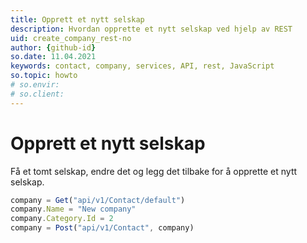 ```yaml
---
title: Opprett et nytt selskap
description: Hvordan opprette et nytt selskap ved hjelp av REST
uid: create_company_rest-no
author: {github-id}
so.date: 11.04.2021
keywords: contact, company, services, API, rest, JavaScript
so.topic: howto
# so.envir:
# so.client:
---
```


# Opprett et nytt selskap

Få et tomt selskap, endre det og legg det tilbake for å opprette et nytt selskap.

```javascript
company = Get("api/v1/Contact/default")
company.Name = "New company"
company.Category.Id = 2
company = Post("api/v1/Contact", company)
```
